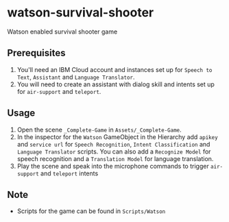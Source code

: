 # watson-survival-shooter
Watson enabled survival shooter game

## Prerequisites
1) You'll need an IBM Cloud account and instances set up for `Speech to Text`, `Assistant` and `Language Translator`.
2) You will need to create an assistant with dialog skill and intents set up for `air-support` and `teleport`.

## Usage
1) Open the scene `_Complete-Game` in `Assets/_Complete-Game`.
1) In the inspector for the `Watson` GameObject in the Hierarchy add `apikey` and `service url` for `Speech Recognition`, `Intent Classification` and `Language Translator` scripts. You can also add a `Recognize Model` for speech recognition and a `Translation Model` for language translation.
1) Play the scene and speak into the microphone commands to trigger `air-support` and `teleport` intents

## Note
* Scripts for the game can be found in `Scripts/Watson`